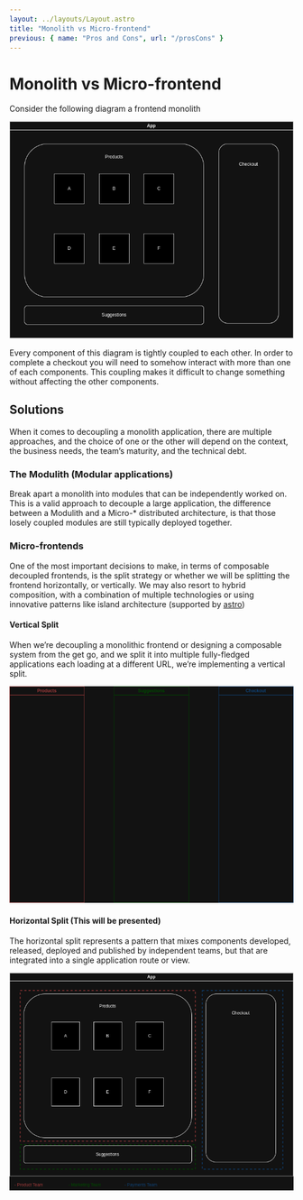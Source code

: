 ```yaml
---
layout: ../layouts/Layout.astro
title: "Monolith vs Micro-frontend"
previous: { name: "Pros and Cons", url: "/prosCons" }
---
```


# Monolith vs Micro-frontend

Consider the following diagram a frontend monolith

![A monolithic page.](../assets/monolith.png)

Every component of this diagram is tightly coupled to each other. In order to complete a checkout you will need to somehow interact with more than one of each components. This coupling makes it difficult to change something without affecting the other components.

## Solutions

When it comes to decoupling a monolith application, there are multiple approaches, and the choice of one or the other will depend on the context, the business needs, the team’s maturity, and the technical debt.

### The Modulith (Modular applications)

Break apart a monolith into modules that can be independently worked on. This is a valid approach to decouple a large application, the difference between a Modulith and a Micro-\* distributed architecture, is that those losely coupled modules are still typically deployed together.

### Micro-frontends

One of the most important decisions to make, in terms of composable decoupled frontends, is the split strategy or whether we will be splitting the frontend horizontally, or vertically. We may also resort to hybrid composition, with a combination of multiple technologies or using innovative patterns like island architecture (supported by [astro](https://docs.astro.build/en/concepts/islands/))

#### Vertical Split

When we’re decoupling a monolithic frontend or designing a composable system from the get go, and we split it into multiple fully-fledged applications each loading at a different URL, we’re implementing a vertical split.

![A vertical split microfrontend.](../assets/vertical-split.png)

#### Horizontal Split (This will be presented)

The horizontal split represents a pattern that mixes components developed, released, deployed and published by independent teams, but that are integrated into a single application route or view.

![A horizontal split microfrontend.](../assets/horizontal-split.png)
